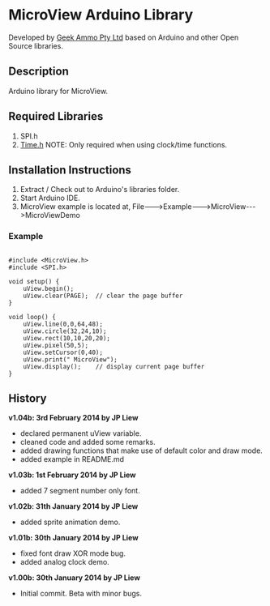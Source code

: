 # MicroView Arduino Library

Developed by [Geek Ammo Pty Ltd](http://www.geekammo.com) based on Arduino and other Open Source libraries.  

## Description

Arduino library for MicroView.  

## Required Libraries

1. SPI.h
2. [Time.h](http://www.pjrc.com/teensy/td_libs_Time.html) NOTE: Only required when using clock/time functions.

## Installation Instructions

1. Extract / Check out to Arduino's libraries folder.
2. Start Arduino IDE.
3. MicroView example is located at, File--->Example--->MicroView--->MicroViewDemo

### Example

<pre><code>
#include &lt;MicroView.h&gt;
#include &lt;SPI.h&gt;

void setup() {
	uView.begin();
	uView.clear(PAGE);  // clear the page buffer
}

void loop() {
	uView.line(0,0,64,48);
	uView.circle(32,24,10);
	uView.rect(10,10,20,20);
	uView.pixel(50,5);
	uView.setCursor(0,40);
	uView.print(" MicroView");
	uView.display();    // display current page buffer
}
</code></pre>

## History

**v1.04b: 3rd February 2014 by JP Liew**
* declared permanent uView variable.
* cleaned code and added some remarks.
* added drawing functions that make use of default color and draw mode.
* added example in README.md

**v1.03b: 1st February 2014 by JP Liew**  
* added 7 segment number only font.

**v1.02b: 31th January 2014 by JP Liew**  
* added sprite animation demo.  

**v1.01b:	30th January 2014 by JP Liew**  
* fixed font draw XOR mode bug.  
* added analog clock demo.

**v1.00b:	30th January 2014 by JP Liew**  
* Initial commit.  Beta with minor bugs.


